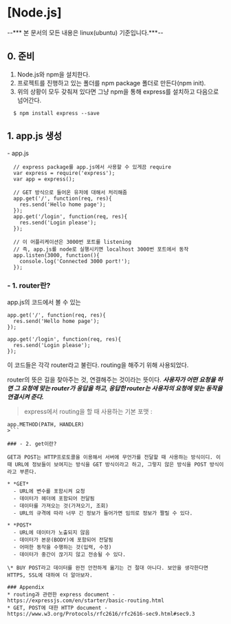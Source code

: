 [Node.js]
==========
\--*** 본 문서의 모든 내용은 linux(ubuntu) 기준입니다.***--
## 0. 준비
1. Node.js와 npm을 설치한다.
2. 프로젝트를 진행하고 있는 폴더를 npm package 폴더로 만든다(npm init).
3. 위의 상황이 모두 갖춰져 있다면 그냥 npm을 통해 express를 설치하고 다음으로 넘어간다.
```
  $ npm install express --save
```

## 1. app.js 생성
\- app.js

```
  // express package를 app.js에서 사용할 수 있게끔 require
  var express = require('express');
  var app = express();

  // GET 방식으로 들어온 유저에 대해서 처리해줌
  app.get('/', function(req, res){
    res.send('Hello home page');
  });
  app.get('/login', function(req, res){
    res.send('Login please');
  });

  // 이 어플리케이션은 3000번 포트를 listening
  // 즉, app.js를 node로 실행시키면 localhost 3000번 포트에서 동작
  app.listen(3000, function(){
    console.log('Connected 3000 port!');
  });
```
### - 1. router란?
 app.js의 코드에서 볼 수 있는
  ```
  app.get('/', function(req, res){
    res.send('Hello home page');
  });
  ```
  ```
  app.get('/login', function(req, res){
    res.send('Login please');
  });
  ```
 이 코드들은 각각 router라고 불린다. routing을 해주기 위해 사용되었다.

router의 뜻은 길을 찾아주는 것, 연결해주는 것이라는 뜻이다. ***사용자가 어떤 요청을 하면 그 요청에 맞는 router가 응답을 하고, 응답한 router는 사용자의 요청에 맞는 동작을 연결시켜 준다.***

>express에서 routing을 할 때 사용하는 기본 포맷 :
```
app.METHOD(PATH, HANDLER)
>```

### - 2. get이란?

GET과 POST는 HTTP프로토콜을 이용해서 서버에 무언가를 전달할 때 사용하는 방식이디. 이때 URL에 정보들이 보여지는 방식을 GET 방식이라고 하고, 그렇지 않은 방식을 POST 방식이라고 부른다.

* *GET*
  - URL에 변수를 포함시켜 요청
  - 데이터가 헤더에 포함되어 전달됨
  - 데이터를 가져오는 것(가져오기, 조회)
  - URL의 규격에 따라 너무 긴 정보가 들어가면 임의로 정보가 짤릴 수 있다.

* *POST*
  - URL에 데이터가 노출되지 않음
  - 데이터가 본문(BODY)에 포함되어 전달됨
  - 어떠한 동작을 수행하는 것(입력, 수정)
  - 데이터가 중간이 끊기지 않고 전송될 수 있다.

\* BUY POST라고 데이터를 완전 안전하게 옮기는 건 절대 아니다. 보안을 생각한다면 HTTPS, SSL에 대하여 더 알아보자.

### Appendix
* routing과 관련한 express document - https://expressjs.com/en/starter/basic-routing.html
* GET, POST에 대한 HTTP document - https://www.w3.org/Protocols/rfc2616/rfc2616-sec9.html#sec9.3
